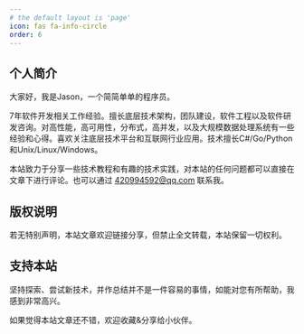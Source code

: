 ```yaml
---
# the default layout is 'page'
icon: fas fa-info-circle
order: 6
---
```


## 个人简介

大家好，我是Jason，一个简简单单的程序员。

7年软件开发相关工作经验。擅长底层技术架构，团队建设，软件工程以及软件研发咨询。对高性能，高可用性，分布式，高并发，以及大规模数据处理系统有一些经验和心得。喜欢关注底层技术平台和互联网行业应用。技术擅长C#/Go/Python和Unix/Linux/Windows。

本站致力于分享一些技术教程和有趣的技术实践，对本站的任何问题都可以直接在文章下进行评论。也可以通过 <420994592@qq.com> 联系我。

## 版权说明

若无特别声明，本站文章欢迎链接分享，但禁止全文转载，本站保留一切权利。

## 支持本站

坚持探索、尝试新技术，并作总结并不是一件容易的事情，如能对您有所帮助，我感到非常高兴。

如果觉得本站文章还不错，欢迎收藏&分享给小伙伴。